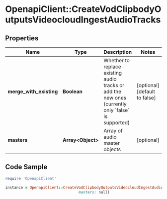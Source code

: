 # OpenapiClient::CreateVodClipbodyOutputsVideocloudIngestAudioTracks

## Properties

Name | Type | Description | Notes
------------ | ------------- | ------------- | -------------
**merge_with_existing** | **Boolean** | Whether to replace existing audio tracks or add the new ones (currently only &#x60;false&#x60; is supported) | [optional] [default to false]
**masters** | **Array&lt;Object&gt;** | Array of audio master objects | [optional] 

## Code Sample

```ruby
require 'OpenapiClient'

instance = OpenapiClient::CreateVodClipbodyOutputsVideocloudIngestAudioTracks.new(merge_with_existing: null,
                                 masters: null)
```


